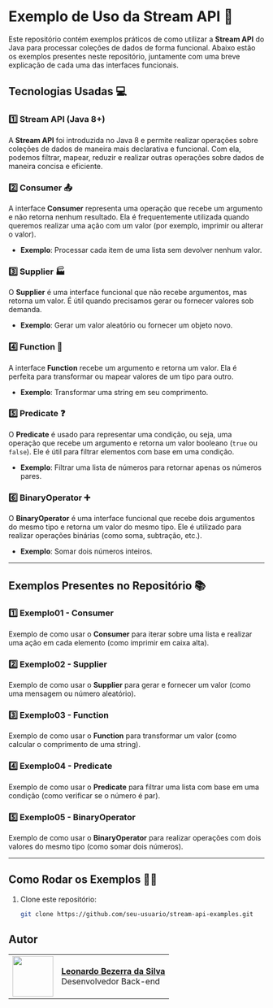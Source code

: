 # Exemplo de Uso da Stream API 🚀

Este repositório contém exemplos práticos de como utilizar a **Stream API** do Java para processar coleções de dados de forma funcional. Abaixo estão os exemplos presentes neste repositório, juntamente com uma breve explicação de cada uma das interfaces funcionais.

## Tecnologias Usadas 💻

### 1️⃣ **Stream API (Java 8+)**
A **Stream API** foi introduzida no Java 8 e permite realizar operações sobre coleções de dados de maneira mais declarativa e funcional. Com ela, podemos filtrar, mapear, reduzir e realizar outras operações sobre dados de maneira concisa e eficiente.

### 2️⃣ **Consumer** 📤
A interface **Consumer** representa uma operação que recebe um argumento e não retorna nenhum resultado. Ela é frequentemente utilizada quando queremos realizar uma ação com um valor (por exemplo, imprimir ou alterar o valor).

- **Exemplo**: Processar cada item de uma lista sem devolver nenhum valor.

### 3️⃣ **Supplier** 🏭
O **Supplier** é uma interface funcional que não recebe argumentos, mas retorna um valor. É útil quando precisamos gerar ou fornecer valores sob demanda.

- **Exemplo**: Gerar um valor aleatório ou fornecer um objeto novo.

### 4️⃣ **Function** 🔄
A interface **Function** recebe um argumento e retorna um valor. Ela é perfeita para transformar ou mapear valores de um tipo para outro.

- **Exemplo**: Transformar uma string em seu comprimento.

### 5️⃣ **Predicate** ❓
O **Predicate** é usado para representar uma condição, ou seja, uma operação que recebe um argumento e retorna um valor booleano (`true` ou `false`). Ele é útil para filtrar elementos com base em uma condição.

- **Exemplo**: Filtrar uma lista de números para retornar apenas os números pares.

### 6️⃣ **BinaryOperator** ➕
O **BinaryOperator** é uma interface funcional que recebe dois argumentos do mesmo tipo e retorna um valor do mesmo tipo. Ele é utilizado para realizar operações binárias (como soma, subtração, etc.).

- **Exemplo**: Somar dois números inteiros.

---

## Exemplos Presentes no Repositório 📚

### :one: **Exemplo01 - Consumer**
Exemplo de como usar o **Consumer** para iterar sobre uma lista e realizar uma ação em cada elemento (como imprimir em caixa alta).

### :two: **Exemplo02 - Supplier**
Exemplo de como usar o **Supplier** para gerar e fornecer um valor (como uma mensagem ou número aleatório).

### :three: **Exemplo03 - Function**
Exemplo de como usar o **Function** para transformar um valor (como calcular o comprimento de uma string).

### :four: **Exemplo04 - Predicate**
Exemplo de como usar o **Predicate** para filtrar uma lista com base em uma condição (como verificar se o número é par).

### :five: **Exemplo05 - BinaryOperator**
Exemplo de como usar o **BinaryOperator** para realizar operações com dois valores do mesmo tipo (como somar dois números).

---

## Como Rodar os Exemplos 🏃‍♂️

1. Clone este repositório:
   ```bash
   git clone https://github.com/seu-usuario/stream-api-examples.git


## Autor 
<table>
  <tr>
    <td>
      <img width="80px" align="center" src="https://avatars.githubusercontent.com/H4ttiz"/>
    </td>
    <td align="left">
      <a href="https://github.com/H4ttiz">
        <span><b>Leonardo Bezerra da Silva</b></span>
      </a>
      <br>
      <span>Desenvolvedor Back-end</span>
    </td>
  </tr>
</table>
